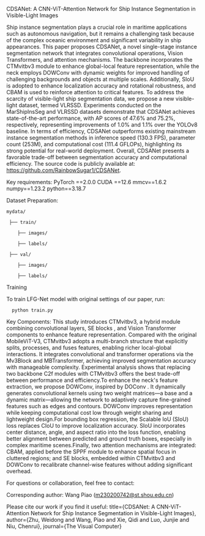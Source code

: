 CDSANet: A CNN-ViT-Attention Network for Ship Instance Segmentation in Visible-Light Images

Ship instance segmentation plays a crucial role in maritime applications such as autonomous navigation, but it remains a challenging task because of the complex oceanic environment and significant variability in ship appearances. This paper proposes CDSANet, a novel single-stage instance segmentation network that integrates convolutional operations, Vision Transformers, and attention mechanisms. The backbone incorporates the CTMvitbv3 module to enhance global-local feature representation, while the neck employs DOWConv with dynamic weights for improved handling of challenging backgrounds and objects at multiple scales. Additionally, SIoU is adopted to enhance localization accuracy and rotational robustness, and CBAM is used to reinforce attention to critical features. To address the scarcity of visible-light ship segmentation data, we propose a new visible-light dataset, termed VLRSSD. Experiments conducted on the MarShipInsSeg and VLRSSD datasets demonstrate that CDSANet achieves state-of-the-art performance, with AP scores of 47.6% and 75.2%, respectively, representing improvements of 1.0% and 1.1% over the YOLOv8 baseline. In terms of efficiency, CDSANet outperforms existing mainstream instance segmentation methods in inference speed (130.3 FPS), parameter count (253M), and computational cost (111.4 GFLOPs), highlighting its strong potential for real-world deployment. Overall, CDSANet presents a favorable trade-off between segmentation accuracy and computational efficiency. The source code is publicly available at: https://github.com/RainbowSugar1/CDSANet.

Key requirements:
  PyTorch ==2.0.0
  CUDA ==12.6
  mmcv==1.6.2
  numpy==1.23.2
  python==3.18.7

Dataset Preparation:

    mydata/
    
     ├── train/
     
        ├── images/
        
        ├── labels/
        
     ├── val/
     
        ├── images/
        
        ├── labels/
     
Training

  To train LFG-Net model with original settings of our paper, run:

      python train.py
  
Key Components:
    This study introduces CTMvitbv3, a hybrid module combining convolutional layers, SE blocks , and Vision Transformer components to enhance feature representation. Compared with the original MobileViT-V3, CTMvitbv3 adopts a multi-branch structure that explicitly splits, processes, and fuses features, enabling richer local-global interactions. It integrates convolutional and transformer operations via the Mv3Block and MBTransformer, achieving improved segmentation accuracy with manageable complexity. Experimental analysis shows that replacing two backbone C2f modules with CTMvitbv3 offers the best trade-off between performance and efficiency.To enhance the neck's feature extraction, we propose DOWConv, inspired by DOConv . It dynamically generates convolutional kernels using two weight matrices—a base and a dynamic matrix—allowing the network to adaptively capture fine-grained features such as edges and contours. DOWConv improves representation while keeping computational cost low through weight sharing and lightweight design.For bounding box regression, the Scalable IoU (SIoU) loss replaces CIoU to improve localization accuracy. SIoU incorporates center distance, angle, and aspect ratio into the loss function, enabling better alignment between predicted and ground truth boxes, especially in complex maritime scenes.Finally, two attention mechanisms are integrated: CBAM, applied before the SPPF module to enhance spatial focus in cluttered regions; and SE blocks, embedded within CTMvitbv3 and DOWConv to recalibrate channel-wise features without adding significant overhead.

For questions or collaboration, feel free to contact:

Corresponding author: Wang Piao (m230200742@st.shou.edu.cn)

Please cite our work if you find it useful:
  title={CDSANet: A CNN-ViT-Attention Network for Ship Instance Segmentation in Visible-Light Images},
  author={Zhu, Weidong and Wang, Piao and Xie, Qidi and Luo, Junjie and Niu, Chenrui},
  journal={The Visual Computer}
  




